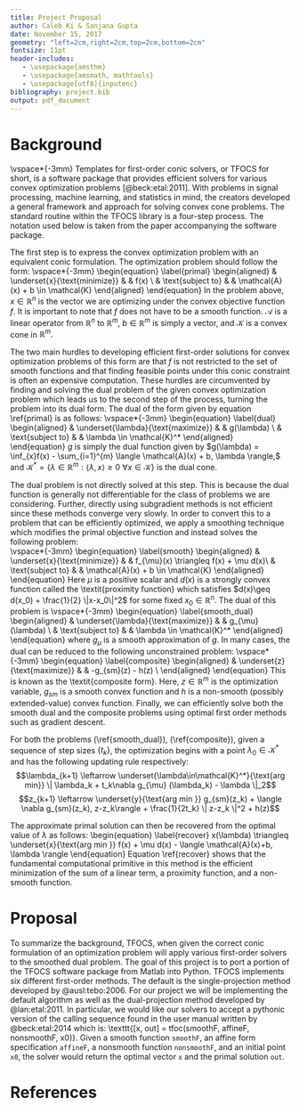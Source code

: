 ```yaml
---
title: Project Proposal
author: Caleb Ki & Sanjana Gupta
date: November 15, 2017
geometry: "left=2cm,right=2cm,top=2cm,bottom=2cm"
fontsize: 11pt
header-includes:
   - \usepackage{amsthm}
   - \usepackage{amsmath, mathtools}
   - \usepackage[utf8]{inputenc}
bibliography: project.bib
output: pdf_document
---
```

# Background

\vspace*{-3mm}
Templates for first-order conic solvers, or TFOCS for short, is a software package that provides efficient solvers for various convex optimization problems [@beck:etal:2011]. With problems in signal processing, machine learning, and statistics in mind, the creators developed a general framework and approach for solving convex cone problems. The standard routine within the TFOCS library is a four-step process. The notation used below is taken from the paper accompanying the software package.

The first step is to express the convex optimization problem with an equivalent conic formulation. The optimization problem should follow the form:
	\vspace*{-3mm}
	\begin{equation} \label{primal}
		\begin{aligned}
		& \underset{x}{\text{minimize}}
		& & f(x) \\
		& \text{subject to}
		& & \mathcal{A}(x) + b \in \mathcal{K}
		\end{aligned}
	\end{equation}
In the problem above, $x \in \mathbb{R}^n$ is the vector we are optimizing under the convex objective function $f.$ It is important to note that $f$ does not have to be a smooth function. $\mathcal{A}$ is a linear operator from $\mathbb{R}^n$ to $\mathbb{R}^m,$ $b \in \mathbb{R}^m$ is simply a vector, and $\mathcal{K}$ is a convex cone in $\mathbb{R}^m.$

The two main hurdles to developing efficient first-order solutions for convex optimization problems of this form are that $f$ is not restricted to the set of smooth functions and that finding feasible points under this conic constraint is often an expensive computation. These hurdles are circumvented by finding and solving the dual problem of the given convex optimization problem which leads us to the second step of the process, turning the problem into its dual form. The dual of the form given by equation \ref{primal} is as follows:
	\vspace*{-3mm}
	\begin{equation} \label{dual}
		\begin{aligned}
		& \underset{\lambda}{\text{maximize}}
		& & g(\lambda) \\
		& \text{subject to}
		& & \lambda \in \mathcal{K}^*
		\end{aligned}
	\end{equation}
	$g$ is simply the dual function given by $g(\lambda) = \inf_{x}f(x) - \sum_{i=1}^{m} \langle \mathcal{A}(x) + b, \lambda \rangle,$ and $\mathcal{K}^* = \{\lambda \in \mathbb{R}^m: \langle \lambda, x \rangle \geq 0 \: \forall x \in \mathcal{K} \}$ is the dual cone. 

The dual problem is not directly solved at this step. This is because the dual function is generally not differentiable for the class of problems we are considering. Further, directly using subgradient methods is not efficient since these methods converge very slowly. In order to convert this to a problem that can be efficiently optimized, we apply a smoothing technique which modifies the primal objective function and instead solves the following problem:  
    \vspace*{-3mm}
	\begin{equation} \label{smooth}
        \begin{aligned}
        & \underset{x}{\text{minimize}}
		& & f_{\mu}(x) \triangleq f(x) + \mu d(x)\\
		& \text{subject to}
		& &  \mathcal{A}(x) + b \in \mathcal{K}
		\end{aligned}
	\end{equation}
Here $\mu$ is a positive scalar and $d(x)$ is a strongly convex function called the \textit{proximity function} which satisfies $d(x)\geq d(x_0) + \frac{1}{2} \|x-x_0\|^2$ for some fixed $x_0\in\mathbb{R}^n$. The dual of this problem is
	\vspace*{-3mm}
    \begin{equation} \label{smooth_dual}
          \begin{aligned}
		& \underset{\lambda}{\text{maximize}}
		& & g_{\mu}(\lambda) \\
		& \text{subject to}
		& & \lambda \in \mathcal{K}^*
           \end{aligned}
     \end{equation}
where $g_{\mu}$ is a smooth approximation of $g$. In many cases, the dual can be reduced to the following unconstrained problem:
    \vspace*{-3mm}
	\begin{equation} \label{composite}
          \begin{aligned}
		& \underset{z}{\text{maximize}}
		& & -g_{sm}(z) - h(z) \\
           \end{aligned}
     \end{equation}
This is known as the \textit{composite form}. Here, $z\in\mathbb{R}^m$ is the optimization variable, $g_{sm}$ is a smooth convex function and $h$ is a non-smooth (possibly extended-value) convex function. Finally, we can efficiently solve both the smooth dual and the composite problems using optimal first order methods such as gradient descent.

For both the problems (\ref{smooth_dual}), (\ref{composite}), given a sequence of step sizes $\{t_k\}$, the optimization begins with a point $\lambda_0\in\mathcal{K}^*$ and has the following updating rule respectively: 
$$\lambda_{k+1} \leftarrow \underset{\lambda\in\mathcal{K}^*}{\text{arg min}} \| \lambda_k + t_k\nabla g_{\mu} (\lambda_k) - \lambda \|_2$$
$$z_{k+1} \leftarrow \underset{y}{\text{arg min }} g_{sm}(z_k) + \langle \nabla g_{sm}(z_k), z-z_k\rangle + \frac{1}{2t_k} \| z-z_k \|^2 + h(z)$$

The approximate primal solution can then be recovered from the optimal value of $\lambda$ as follows:
      \begin{equation} \label{recover}
          x(\lambda) \triangleq \underset{x}{\text{arg min }} f(x) + \mu d(x) - \langle \mathcal{A}(x)+b, \lambda \rangle
     \end{equation}
Equation \ref{recover} shows that the fundamental computational primitive in this method is the efficient minimization of the sum of a linear term, a proximity function, and a non-smooth function.
         

# Proposal

To summarize the background, TFOCS, when given the correct conic formulation of an optimization problem will apply various first-order solvers to the smoothed dual problem. The goal of this project is to port a portion of the TFOCS software package from Matlab into Python. TFOCS implements six different first-order methods. The default is the single-projection method developed by @ausl:tebo:2006. For our project we will be implementing the default algorithm as well as the dual-projection method developed by @lan:etal:2011. In particular, we would like our solvers to accept a pythonic version of the calling sequence found in the user manual written by @beck:etal:2014 which is: \texttt{[x, out] = tfoc(smoothF, affineF, nonsmoothF, x0)}. Given  a smooth function $\texttt{smoothF}$, an affine form specification $\texttt{affineF}$, a nonsmooth function $\texttt{nonsmoothF}$, and an initial point $\texttt{x0}$, the solver would return the optimal vector $\texttt{x}$ and the primal solution $\texttt{out}$. 

# References
